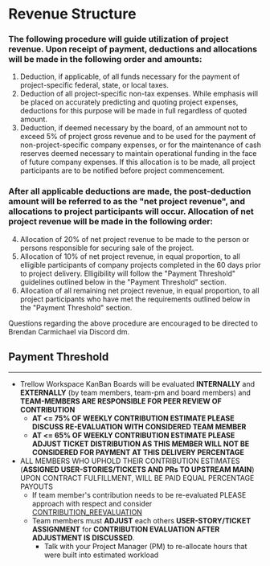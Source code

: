 # Revenue Structure

### The following procedure will guide utilization of project revenue. Upon receipt of payment, deductions and allocations will be made in the following order and amounts:

1. Deduction, if applicable, of all funds necessary for the payment of project-specific federal, state, or local taxes.
2. Deduction of all project-specific non-tax expenses. While emphasis will be placed on accurately predicting and quoting project expenses, deductions for this purpose 
   will be made in full regardless of quoted amount.
3. Deduction, if deemed necessary by the board, of an ammount not to exceed 5% of project gross revenue and to be used for the payment of non-project-specific company 
   expenses, or for the maintenance of cash reserves deemed necessary to maintain operational funding in the face of future company expenses. If this allocation is to be 
   made, all project participants are to be notified before project commencement.

### After all applicable deductions are made, the post-deduction amount will be referred to as the "net project revenue", and allocations to project participants will occur. Allocation of net project revenue will be made in the following order:

4. Allocation of 20% of net project revenue to be made to the person or persons responsible for securing sale of the project.
5. Allocation of 10% of net project revenue, in equal proportion, to all elligible participants of company projects completed in the 60 days prior to project delivery. 
     Elligibility will follow the "Payment Threshold" guidelines outlined below in the "Payment Threshold" section.
6. Allocation of all remaining net project revenue, in equal proportion, to all project participants who have met the requirements outlined below in the "Payment Threshold" section.

Questions regarding the above procedure are encouraged to be directed to Brendan Carmichael via Discord dm.  



## Payment Threshold

---

- Trellow Workspace KanBan Boards will be evaluated **INTERNALLY** and **EXTERNALLY** (by team members, team-pm and board members) and **TEAM-MEMBERS ARE RESPONSIBLE FOR PEER REVIEW OF CONTRIBUTION**
  - **AT <= 75% OF WEEKLY CONTRIBUTION ESTIMATE PLEASE DISCUSS RE-EVALUATION WITH CONSIDERED TEAM MEMBER**
  - **AT <= 65% OF WEEKLY CONTRIBUTION ESTIMATE PLEASE ADJUST TICKET DISTRIBUTION AS THIS MEMBER WILL NOT BE CONSIDERED FOR PAYMENT AT THIS DELIVERY PERCENTAGE**
- ALL MEMBERS WHO UPHOLD THEIR CONTRIBUTION ESTIMATES (**ASSIGNED USER-STORIES/TICKETS AND PRs TO UPSTREAM MAIN**) UPON CONTRACT FULFILLMENT, WILL BE PAID EQUAL PERCENTAGE PAYOUTS
  - If team member's contribution needs to be re-evaluated PLEASE approach with respect and consider [CONTRIBUTION_REEVALUATION](./CONTRIBUTION_REEVALUATION)
  - Team members must **ADJUST** each others **USER-STORY/TICKET ASSIGNMENT** for **CONTRIBUTION EVALUATION AFTER ADJUSTMENT IS DISCUSSED**.
    - Talk with your Project Manager (PM) to re-allocate hours that were built into estimated workload
